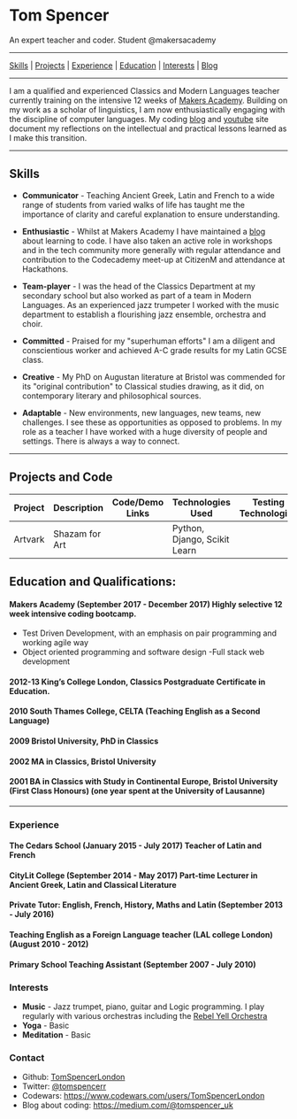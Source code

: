Tom Spencer
======
An expert teacher and coder. Student @makersacademy
***
[Skills](#skills) | [Projects](#projects) | [Experience](#experience) | [Education](#education) | [Interests](#interests) | [Blog](https://medium.com/@tomspencer_uk)
***
I am a qualified and experienced Classics and Modern Languages teacher currently training on the intensive 12 weeks of [Makers Academy](https://github.com/makersademy). Building on my work as a scholar of linguistics, I am now enthusiastically engaging with the discipline of computer languages. My coding [blog](https://medium.com/@tomspencer_uk) and [youtube](https://www.youtube.com/watch?v=7l7ubsZwRwg&t=1s) site document my reflections on the intellectual and practical lessons learned as I make this transition.


***

## Skills

- **Communicator** - Teaching Ancient Greek, Latin and French to a wide range of students from varied walks of life has taught me the importance of clarity and careful explanation to ensure understanding.

- **Enthusiastic** - Whilst at Makers Academy I have maintained a [blog](https://medium.com/@tomspencer_uk) about learning to code. I have also taken an active role in workshops and in the tech community more generally with regular attendance and contribution to the Codecademy meet-up at CitizenM and attendance at Hackathons.

- **Team-player** - I was the head of the Classics Department at my secondary school but also worked as part of a team in Modern Languages. As an experienced jazz trumpeter I worked with the music department to establish a flourishing jazz ensemble, orchestra and choir.

- **Committed** -  Praised for my "superhuman efforts" I am a diligent and conscientious worker and achieved A-C grade results for my Latin GCSE class.

- **Creative** - My PhD on Augustan literature at Bristol was commended for its "original contribution" to Classical studies drawing, as it did, on contemporary literary and philosophical sources.  

- **Adaptable** - New environments, new languages, new teams, new challenges. I see these as opportunities as opposed to problems. In my role as a teacher I have worked with a huge diversity of people and settings. There is always a way to connect.

***

## Projects and Code
Project | Description | Code/Demo Links | Technologies Used | Testing Technologies
--- | --- | --- | --- | ---
Artvark | Shazam for Art | <i class="fa fa-github" style="font-size:48px;color:red"></i> | Python, Django, Scikit Learn |  |

## Education and Qualifications:

#### Makers Academy (September 2017 - December 2017) Highly selective 12 week intensive coding bootcamp.

- Test Driven Development, with an emphasis on pair programming and working agile way
- Object oriented programming and software design
-Full stack web development

#### 2012-13 King’s College London, Classics Postgraduate Certificate in Education.
#### 2010 South Thames College, CELTA (Teaching English as a Second Language)
#### 2009 Bristol University, PhD in Classics
#### 2002 	MA in Classics, Bristol University
#### 2001 	BA in Classics with Study in Continental Europe, Bristol University (First Class Honours) (one year spent at the University of Lausanne)

***

### Experience

#### **The Cedars School** (January 2015 - July 2017) Teacher of Latin and French
#### **CityLit College** (September 2014 - May 2017) Part-time Lecturer in Ancient Greek, Latin and Classical Literature
#### **Private Tutor: English, French, History, Maths and Latin** (September 2013 - July 2016)
#### **Teaching English as a Foreign Language teacher (LAL college London)** (August 2010 - 2012)
#### **Primary School Teaching Assistant** (September 2007 - July 2010)

### Interests

- **Music** - Jazz trumpet, piano, guitar and Logic programming. I play regularly with various orchestras including the [Rebel Yell Orchestra](https://www.youtube.com/watch?v=oY3XAV5X0cs)
- **Yoga** - Basic
- **Meditation** - Basic

### Contact
- Github: [TomSpencerLondon](https://github.com/TomSpencerLondon)
- Twitter: [@tomspencerr](https://twitter.com/TomSpencerr/media)
- Codewars: https://www.codewars.com/users/TomSpencerLondon
- Blog about coding: https://medium.com/@tomspencer_uk
